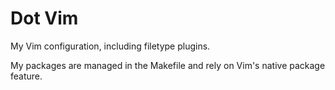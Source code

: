 # Dot Vim

My Vim configuration, including filetype plugins.

My packages are managed in the Makefile and rely on Vim's native package
feature.

